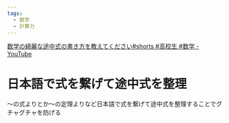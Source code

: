 ```yaml
---
tags:
  - 数学
  - 計算力
---
```

[数学の綺麗な途中式の書き方を教えてください#shorts #高校生 #数学 - YouTube](https://www.youtube.com/shorts/vWtpEA86K28)

# 日本語で式を繋げて途中式を整理


〜の式よりとか〜の定理よりなど日本語で式を繋げて途中式を整理することでグチャグチャを防げる